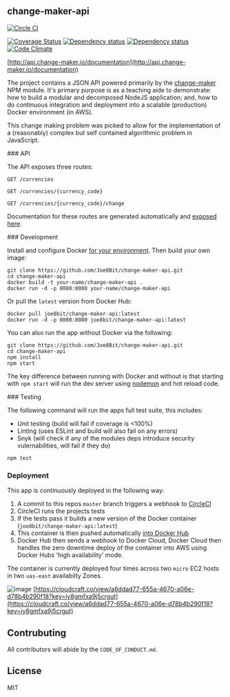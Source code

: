 ## change-maker-api


[![Circle CI](https://circleci.com/gh/Joe8Bit/change-maker-api.svg?style=svg)](https://circleci.com/gh/Joe8Bit/change-maker-api)

[![Coverage Status](https://coveralls.io/repos/github/Joe8Bit/change-maker-api/badge.svg?branch=master)](https://coveralls.io/github/Joe8Bit/change-maker-api?branch=master)
[![Dependency status](https://david-dm.org/joe8bit/change-maker-api.svg)](https://david-dm.org/Joe8bit/change-maker-api)
[![Dependency status](https://david-dm.org/Joe8bit/change-maker-api/dev-status.svg)](https://david-dm.org/Joe8bit/change-maker-api#info=devDependencies&view=table)
[![Code Climate](https://codeclimate.com/github/Joe8Bit/change-maker-api/badges/gpa.svg)](https://codeclimate.com/github/Joe8Bit/change-maker-api)

[http://api.change-maker.io/documentation](http://api.change-maker.io/documentation)

The project contains a JSON API powered primarily by the [change-maker](https://github.com/Joe8Bit/change-maker) NPM module. It's primary purpose is as a teaching aide to demonstrate: how to build a modular and decomposed NodeJS application; and, how to do continuous integration and deployment into a scalable (production) Docker environment (in AWS).

This change making problem was picked to allow for the implementation of a (reasonably) complex but self contained algorithmic problem in JavaScript.

### API

The API exposes three routes:

```
GET /currencies
```
```
GET /currencies/{currency_code}
```
```
GET /currencies/{currency_code}/change
```

Documentation for these routes are generated automatically and [exposed here](http://api.change-maker.io/documentation).

### Development

Install and configure Docker [for your environment](https://docs.docker.com/engine/installation/). Then build your own image:

```
git clone https://github.com/Joe8Bit/change-maker-api.git
cd change-maker-api
docker build -t your-name/change-maker-api .
docker run -d -p 8080:8080 your-name/change-maker-api
```
Or pull the `latest` version from Docker Hub:

```
docker pull joe8bit/change-maker-api:latest
docker run -d -p 8080:8080 joe8bit/change-maker-api:latest
```

You can also run the app without Docker via the following:

```
git clone https://github.com/Joe8Bit/change-maker-api.git
cd change-maker-api
npm install
npm start
```

The key difference between running with Docker and without is that starting with `npm start` will run the dev server using [nodemon](https://github.com/remy/nodemon) and hot reload code.

### Testing

The following command will run the apps full test suite, this includes:

* Unit testing (build will fail if coverage is <100%)
* Linting (uses ESLint and build will also fail on any errors)
* Snyk (will check if any of the modules deps introduce security vulernabilities, will fail if they do)

```
npm test
```

### Deployment

This app is continuously deployed in the following way:

1. A commit to this repos `master` branch triggers a webhook to [CircleCI](https://circleci.com/gh/Joe8Bit/change-maker-api/)
2. CircleCI runs the projects tests
3. If the tests pass it builds a new version of the Docker container (`joe8bit/change-maker-api:latest`)
4. This container is then pushed automatically [into Docker Hub](https://hub.docker.com/r/joe8bit/change-maker-api/)
5. Docker Hub then sends a webhook to Docker Cloud, Docker Cloud then handles the zero downtime deploy of the container into AWS using Docker Hubs 'high availability' mode.

The container is currently deployed four times across two `micro` EC2 hosts in two `uas-east` availabilty Zones.

![image](http://i.imgur.com/34XPvaP.png)
[https://cloudcraft.co/view/a6ddad77-655a-4670-a06e-d78b4b290f18?key=iy8gmfxa9j5crgut](https://cloudcraft.co/view/a6ddad77-655a-4670-a06e-d78b4b290f18?key=iy8gmfxa9j5crgut)


## Contrubuting

All contributors will abide by the `CODE_OF_CONDUCT.md`.

## License

MIT

